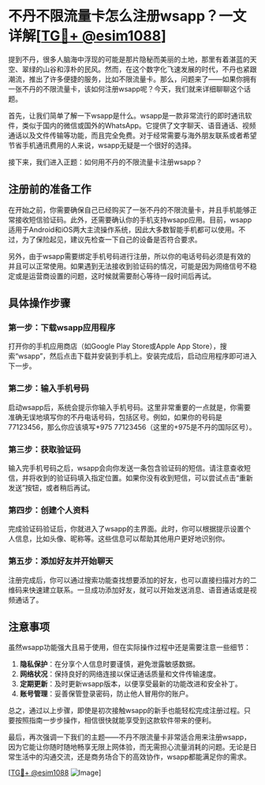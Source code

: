 # 不丹不限流量卡怎么注册wsapp？一文详解[[TG💪+ @esim1088](https://t.me/s/esim1088)]

提到不丹，很多人脑海中浮现的可能是那片隐秘而美丽的土地，那里有着湛蓝的天空、翠绿的山谷和淳朴的民风。然而，在这个数字化飞速发展的时代，不丹也紧跟潮流，推出了许多便捷的服务，比如不限流量卡。那么，问题来了——如果你拥有一张不丹的不限流量卡，该如何注册wsapp呢？今天，我们就来详细聊聊这个话题。

首先，让我们简单了解一下wsapp是什么。wsapp是一款非常流行的即时通讯软件，类似于国内的微信或国外的WhatsApp。它提供了文字聊天、语音通话、视频通话以及文件传输等功能，而且完全免费。对于经常需要与海外朋友联系或者希望节省手机通讯费用的人来说，wsapp无疑是一个很好的选择。

接下来，我们进入正题：如何用不丹的不限流量卡注册wsapp？

## 注册前的准备工作

在开始之前，你需要确保自己已经购买了一张不丹的不限流量卡，并且手机能够正常接收短信验证码。此外，还需要确认你的手机支持wsapp应用。目前，wsapp适用于Android和iOS两大主流操作系统，因此大多数智能手机都可以使用。不过，为了保险起见，建议先检查一下自己的设备是否符合要求。

另外，由于wsapp需要绑定手机号码进行注册，所以你的电话号码必须是有效的并且可以正常使用。如果遇到无法接收到验证码的情况，可能是因为网络信号不稳定或是运营商设置的问题，这时候就需要耐心等待一段时间后再试。

## 具体操作步骤

### 第一步：下载wsapp应用程序

打开你的手机应用商店（如Google Play Store或Apple App Store），搜索“wsapp”，然后点击下载并安装到手机上。安装完成后，启动应用程序即可进入下一步。

### 第二步：输入手机号码

启动wsapp后，系统会提示你输入手机号码。这里非常重要的一点就是，你需要准确无误地填写你的不丹电话号码，包括区号。例如，如果你的号码是77123456，那么你应该填写+975 77123456（这里的+975是不丹的国际区号）。

### 第三步：获取验证码

输入完手机号码之后，wsapp会向你发送一条包含验证码的短信。请注意查收短信，并将收到的验证码填入指定位置。如果你没有收到短信，可以尝试点击“重新发送”按钮，或者稍后再试。

### 第四步：创建个人资料

完成验证码验证后，你就进入了wsapp的主界面。此时，你可以根据提示设置个人信息，比如头像、昵称等。这些信息可以帮助其他用户更好地识别你。

### 第五步：添加好友并开始聊天

注册完成后，你可以通过搜索功能查找想要添加的好友，也可以直接扫描对方的二维码来快速建立联系。一旦成功添加好友，就可以开始发送消息、语音通话或是视频通话了。

## 注意事项

虽然wsapp功能强大且易于使用，但在实际操作过程中还是需要注意一些细节：

1. **隐私保护**：在分享个人信息时要谨慎，避免泄露敏感数据。
2. **网络状况**：保持良好的网络连接以保证通话质量和文件传输速度。
3. **定期更新**：及时更新wsapp版本，以便享受最新的功能改进和安全补丁。
4. **账号管理**：妥善保管登录密码，防止他人冒用你的账户。

总之，通过以上步骤，即使是初次接触wsapp的新手也能轻松完成注册过程。只要按照指南一步步操作，相信很快就能享受到这款软件带来的便利。

最后，再次强调一下我们的主题——不丹不限流量卡非常适合用来注册wsapp，因为它能让你随时随地畅享无限上网体验，而无需担心流量消耗的问题。无论是日常生活中的沟通交流，还是商务场合下的高效协作，wsapp都能满足你的需求。

[[TG💪+ @esim1088](https://t.me/s/esim1088) ![Image](https://i.postimg.cc/4NQfJmqS/Snipaste-2025-05-13-00-14-12.png)]